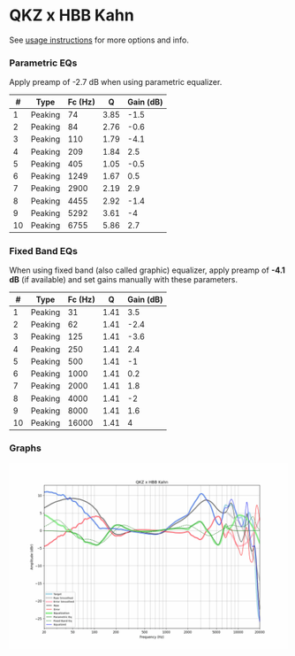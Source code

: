 # QKZ x HBB Kahn
See [usage instructions](https://github.com/jaakkopasanen/AutoEq#usage) for more options and info.

### Parametric EQs
Apply preamp of -2.7 dB when using parametric equalizer.

|   # | Type    |   Fc (Hz) |    Q |   Gain (dB) |
|-----|---------|-----------|------|-------------|
|   1 | Peaking |        74 | 3.85 |        -1.5 |
|   2 | Peaking |        84 | 2.76 |        -0.6 |
|   3 | Peaking |       110 | 1.79 |        -4.1 |
|   4 | Peaking |       209 | 1.84 |         2.5 |
|   5 | Peaking |       405 | 1.05 |        -0.5 |
|   6 | Peaking |      1249 | 1.67 |         0.5 |
|   7 | Peaking |      2900 | 2.19 |         2.9 |
|   8 | Peaking |      4455 | 2.92 |        -1.4 |
|   9 | Peaking |      5292 | 3.61 |        -4   |
|  10 | Peaking |      6755 | 5.86 |         2.7 |

### Fixed Band EQs
When using fixed band (also called graphic) equalizer, apply preamp of **-4.1 dB** (if available) and set gains manually with these parameters.

|   # | Type    |   Fc (Hz) |    Q |   Gain (dB) |
|-----|---------|-----------|------|-------------|
|   1 | Peaking |        31 | 1.41 |         3.5 |
|   2 | Peaking |        62 | 1.41 |        -2.4 |
|   3 | Peaking |       125 | 1.41 |        -3.6 |
|   4 | Peaking |       250 | 1.41 |         2.4 |
|   5 | Peaking |       500 | 1.41 |        -1   |
|   6 | Peaking |      1000 | 1.41 |         0.2 |
|   7 | Peaking |      2000 | 1.41 |         1.8 |
|   8 | Peaking |      4000 | 1.41 |        -2   |
|   9 | Peaking |      8000 | 1.41 |         1.6 |
|  10 | Peaking |     16000 | 1.41 |         4   |

### Graphs
![](./QKZ%20x%20HBB%20Kahn.png)
